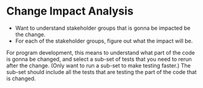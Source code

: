# Change Impact Analysis

- Want to understand stakeholder groups that is gonna be impacted be the change.
- For each of the stakeholder groups, figure out what the impact will be.

For program development, this means to understand what part of the code is gonna be changed, and select a sub-set of tests that you need to rerun after the change. (Only want to run a sub-set to make testing faster.) The sub-set should include all the tests that are testing the part of the code that is changed.
